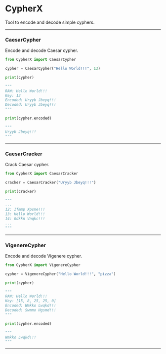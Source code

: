 # CypherX

Tool to encode and decode simple cyphers.

___

### CaesarCypher

Encode and decode Caesar cypher.
```python
from CypherX import CaesarCypher

cypher = CaesarCypher("Hello World!!!", 13)

print(cypher)

"""
RAW: Hello World!!!
Key: 13
Encoded: Uryyb Jbeyq!!!
Decoded: Uryyb Jbeyq!!!
"""

print(cypher.encoded)

"""
Uryyb Jbeyq!!!
"""

```

___

### CaesarCracker

Crack Caesar cypher.

```python
from CypherX import CaesarCracker

cracker = CaesarCracker("Uryyb Jbeyq!!!")

print(cracker)

"""
...
12: Ifmmp Xpsme!!!
13: Hello World!!!
14: Gdkkn Vnqkc!!!
...
"""
```

---

### VigenereCypher

Encode and decode Vigenere cypher.
```python
from CypherX import VigenereCypher

cypher = VigenereCypher("Hello World!!!", "pizza")

print(cypher)

"""
RAW: Hello World!!!
Key: [15, 8, 25, 25, 0]
Encoded: Wmkko Lwqkd!!!
Decoded: Swmmo Hgsmd!!!
"""

print(cypher.encoded)

"""
Wmkko Lwqkd!!!
"""

```

___
